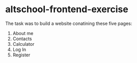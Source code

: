 # altschool-frontend-exercise

The task was to build a website conatining these five pages:

<ol>
  <li>About me</li>
  <li>Contacts</li>
  <li>Calculator</li>
  <li>Log In</li>
  <li>Register</li>
</ol>